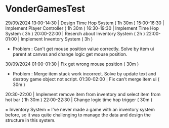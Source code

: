# VonderGamesTest
 
29/09/2024 
13:00-14:30 | Design Time Hop System ( 1h 30m )
15:00-16:30 | Implement Player Controller ( 1h 30m )
16:30-19:30 | Implement Time Hop System ( 3h )
20:00-22:00 | Reserch about Inventory System ( 2h )
22:00-01:00 | Implement Inventory System ( 3h )
* Problem : Can't get mouse position value correctly.
Solve by item ui parent at canvas and change logic get mouse position.

30/09/2024
01:00-01:30 | Fix get wrong mouse position ( 30m )
* Problem : Merge item stack work incorrect.
Solve by update text and destroy game object not script.
01:30-02:00 | Fix can't merge item ui ( 30m )

20:30-22:00 | Implement remove item from inventory and select item from hot bar ( 1h 30m )
22:00-22:30 | Change logic time hop trigger ( 30m )

= Inventory System =
I've never made a game with an inventory system before, so it was quite challenging to manage the data and design the structure in this system.